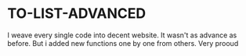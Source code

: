 # TO-LIST-ADVANCED
I weave every single code into decent website. It wasn't as advance as before. But i added new functions one by one from others. Very prooud
